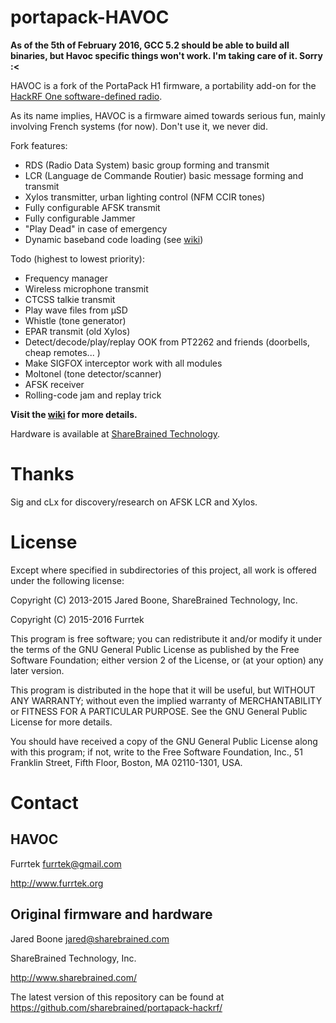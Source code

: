 # portapack-HAVOC

**As of the 5th of February 2016, GCC 5.2 should be able to build all binaries, but Havoc specific things won't work. I'm taking care of it. Sorry :<**

HAVOC is a fork of the PortaPack H1 firmware, a portability add-on for the [HackRF One software-defined radio](http://greatscottgadgets.com/hackrf/).

As its name implies, HAVOC is a firmware aimed towards serious fun, mainly involving French systems (for now).
Don't use it, we never did.

Fork features:
* RDS (Radio Data System) basic group forming and transmit
* LCR (Language de Commande Routier) basic message forming and transmit
* Xylos transmitter, urban lighting control (NFM CCIR tones)
* Fully configurable AFSK transmit
* Fully configurable Jammer
* "Play Dead" in case of emergency
* Dynamic baseband code loading (see [wiki](https://github.com/furrtek/portapack-havoc/wiki))

Todo (highest to lowest priority):
* Frequency manager
* Wireless microphone transmit
* CTCSS talkie transmit
* Play wave files from µSD
* Whistle (tone generator)
* EPAR transmit (old Xylos)
* Detect/decode/play/replay OOK from PT2262 and friends (doorbells, cheap remotes... )
* Make SIGFOX interceptor work with all modules
* Moltonel (tone detector/scanner)
* AFSK receiver
* Rolling-code jam and replay trick

**Visit the [wiki](https://github.com/furrtek/portapack-havoc/wiki) for more details.**

Hardware is available at [ShareBrained Technology](http://sharebrained.com/portapack).

# Thanks

Sig and cLx for discovery/research on AFSK LCR and Xylos.

# License

Except where specified in subdirectories of this project, all work is offered under the following license:

Copyright (C) 2013-2015 Jared Boone, ShareBrained Technology, Inc.

Copyright (C) 2015-2016 Furrtek

This program is free software; you can redistribute it and/or
modify it under the terms of the GNU General Public License
as published by the Free Software Foundation; either version 2
of the License, or (at your option) any later version.

This program is distributed in the hope that it will be useful,
but WITHOUT ANY WARRANTY; without even the implied warranty of
MERCHANTABILITY or FITNESS FOR A PARTICULAR PURPOSE.  See the
GNU General Public License for more details.

You should have received a copy of the GNU General Public License
along with this program; if not, write to the Free Software
Foundation, Inc., 51 Franklin Street, Fifth Floor, Boston, MA
02110-1301, USA.

# Contact

## HAVOC

Furrtek <furrtek@gmail.com>

<http://www.furrtek.org>

## Original firmware and hardware

Jared Boone <jared@sharebrained.com>

ShareBrained Technology, Inc.

<http://www.sharebrained.com/>

The latest version of this repository can be found at
https://github.com/sharebrained/portapack-hackrf/
